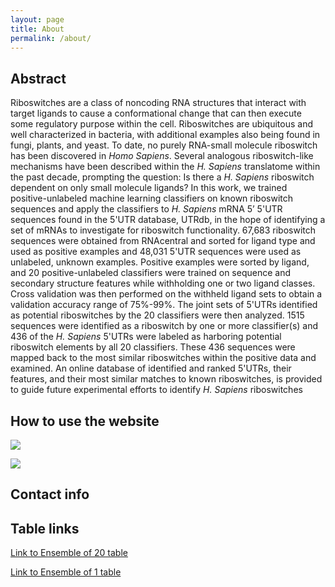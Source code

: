 ```yaml
---
layout: page
title: About
permalink: /about/
---
```



## Abstract

Riboswitches are a class of noncoding RNA structures that interact with target ligands to cause a conformational change that can then execute some regulatory purpose within the cell. Riboswitches are ubiquitous and well characterized in bacteria, with additional examples also being found in fungi, plants, and yeast. To date, no purely RNA-small molecule riboswitch has been discovered in  *Homo Sapiens*. Several analogous riboswitch-like mechanisms have been described within the *H. Sapiens* translatome within the past decade, prompting the question: Is there a *H. Sapiens* riboswitch dependent on only small molecule ligands? In this work, we trained positive-unlabeled machine learning classifiers on known riboswitch sequences and apply the classifiers to *H. Sapiens* mRNA 5’ 5'UTR sequences found in the 5'UTR database, UTRdb, in the hope of identifying a set of mRNAs to investigate for riboswitch functionality. 67,683 riboswitch sequences were obtained from RNAcentral and sorted for ligand type and used as positive examples and 48,031 5'UTR sequences were used as unlabeled, unknown examples.
Positive examples were sorted by ligand, and 20 positive-unlabeled classifiers were trained on sequence and secondary structure features while withholding one or two ligand classes. Cross validation was then performed on the withheld ligand sets to obtain a validation accuracy range of 75\%-99\%. The joint sets of 5'UTRs identified as potential riboswitches by the 20 classifiers were then analyzed. 1515 sequences were identified as a riboswitch by one or more classifier(s) and 436 of the *H. Sapiens* 5'UTRs were labeled as harboring potential riboswitch elements by all 20 classifiers. These 436 sequences were mapped back to the most similar riboswitches within the positive data and examined. An online database of identified and ranked 5'UTRs, their features, and their most similar matches to known riboswitches, is provided to guide future experimental efforts to identify *H. Sapiens* riboswitches

## How to use the website


![](../table_explaination.png?raw=true)

![](../Figure5.png?raw=true)

## Contact info


## Table links

[Link to Ensemble of 20 table](../display_436)

[Link to Ensemble of 1 table](../display_1533)
